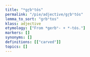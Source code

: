```yaml
---
title: "*gr̥bʰtós"
permalink: "/pie/adjective/gr̥bʰtós"
lemma_to_sort: "grbʰtos"
klass: adjective
etymology: ["From *gerbʰ- +‎ *-tós."]
markers: []
synonyms: []
definitions: [["carved"]]
topics: []
---
```

